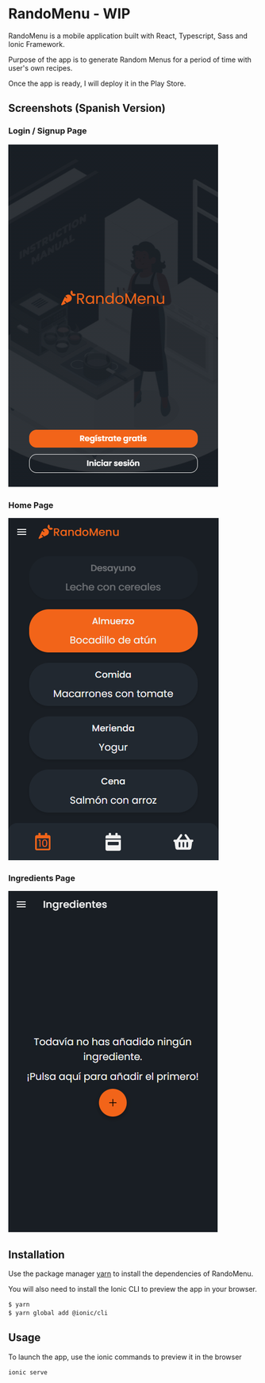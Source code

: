 # RandoMenu - WIP

RandoMenu is a mobile application built with React, Typescript, Sass and Ionic Framework.

Purpose of the app is to generate Random Menus for a period of time with user's own recipes.

Once the app is ready, I will deploy it in the Play Store.


## Screenshots (Spanish Version)

### Login / Signup Page
![Login / Signup Page](https://github.com/JavierPedrajas/foodApp/blob/develop/src/assets/showcase/rando1.png?raw=true)

### Home Page
![Current Day Page](https://github.com/JavierPedrajas/foodApp/blob/develop/src/assets/showcase/rando2.png?raw=true)

### Ingredients Page
![Ingredients Page](https://github.com/JavierPedrajas/foodApp/blob/develop/src/assets/showcase/rando3.png?raw=true)




## Installation

Use the package manager [yarn](https://yarnpkg.com/) to install the dependencies of RandoMenu.

You will also need to install the Ionic CLI to preview the app in your browser.

```bash
$ yarn
$ yarn global add @ionic/cli
```

## Usage
To launch the app, use the ionic commands to preview it in the browser

```bash
ionic serve
```
